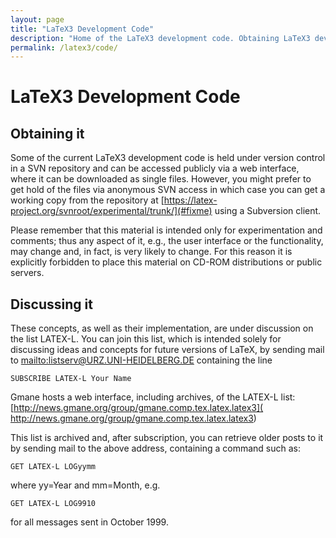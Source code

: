 ```yaml
---
layout: page
title: "LaTeX3 Development Code"
description: "Home of the LaTeX3 development code. Obtaining LaTeX3 development code and discussing it."
permalink: /latex3/code/
---
```


# LaTeX3 Development Code

## Obtaining it

Some of the current LaTeX3 development code is held under version control in a SVN repository and can be accessed publicly via a web interface, where it can be downloaded as single files. However, you might prefer to get hold of the files via anonymous SVN access in which case you can get a working copy from the repository at [https://latex-project.org/svnroot/experimental/trunk/](#fixme) using a Subversion client.

Please remember that this material is intended only for experimentation and comments; thus any aspect of it, e.g., the user interface or the functionality, may change and, in fact, is very likely to change. For this reason it is explicitly forbidden to place this material on CD-ROM distributions or public servers. 

## Discussing it

These concepts, as well as their implementation, are under discussion on the list LATEX-L. You can join this list, which is intended solely for discussing ideas and concepts for future versions of LaTeX, by sending mail to <mailto:listserv@URZ.UNI-HEIDELBERG.DE> containing the line

`SUBSCRIBE LATEX-L Your Name`

Gmane hosts a web interface, including archives, of the LATEX-L list: [http://news.gmane.org/group/gmane.comp.tex.latex.latex3]( http://news.gmane.org/group/gmane.comp.tex.latex.latex3)

This list is archived and, after subscription, you can retrieve older posts to it by sending mail to the above address, containing a command such as:

`GET LATEX-L LOGyymm`

where yy=Year and mm=Month, e.g.

`GET LATEX-L LOG9910`

for all messages sent in October 1999. 
